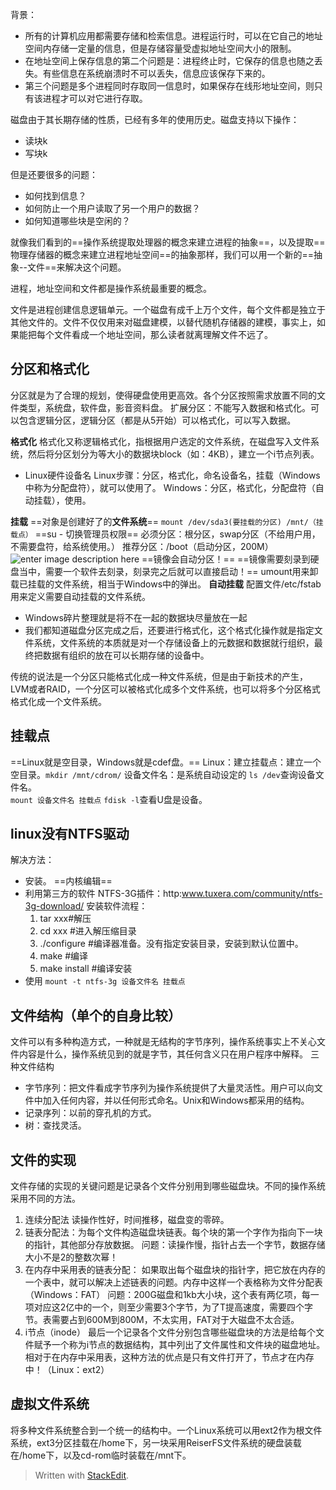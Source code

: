 背景：
- 所有的计算机应用都需要存储和检索信息。进程运行时，可以在它自己的地址空间内存储一定量的信息，但是存储容量受虚拟地址空间大小的限制。
- 在地址空间上保存信息的第二个问题是：进程终止时，它保存的信息也随之丢失。有些信息在系统崩溃时不可以丢失，信息应该保存下来的。
- 第三个问题是多个进程同时存取同一信息时，如果保存在线形地址空间，则只有该进程才可以对它进行存取。

磁盘由于其长期存储的性质，已经有多年的使用历史。磁盘支持以下操作：
- 读块k
- 写块k

但是还要很多的问题：
- 如何找到信息？
- 如何防止一个用户读取了另一个用户的数据？
- 如何知道哪些块是空闲的？

就像我们看到的==操作系统提取处理器的概念来建立进程的抽象==，以及提取==物理存储器的概念来建立进程地址空间==的抽象那样，我们可以用一个新的==抽象--文件==来解决这个问题。

进程，地址空间和文件都是操作系统最重要的概念。

文件是进程创建信息逻辑单元。一个磁盘有成千上万个文件，每个文件都是独立于其他文件的。文件不仅仅用来对磁盘建模，以替代随机存储器的建模，事实上，如果能把每个文件看成一个地址空间，那么读者就离理解文件不远了。
## 分区和格式化

分区就是为了合理的规划，使得硬盘使用更高效。各个分区按照需求放置不同的文件类型，系统盘，软件盘，影音资料盘。
扩展分区：不能写入数据和格式化。可以包含逻辑分区，逻辑分区（都是从5开始）可以格式化，可以写入数据。

**格式化**
格式化又称逻辑格式化，指根据用户选定的文件系统，在磁盘写入文件系统，然后将分区划分为等大小的数据块block（如：4KB），建立一个i节点列表。

- Linux硬件设备名
Linux步骤：分区，格式化，命名设备名，挂载（Windows中称为分配盘符），就可以使用了。
Windows：分区，格式化，分配盘符（自动挂载），使用。

**挂载**
==对象是创建好了的**文件系统**==
`mount /dev/sda3(要挂载的分区) /mnt/（挂载点）`
==su - 切换管理员权限==
必须分区：根分区，swap分区（不给用户用，不需要盘符，给系统使用。） 
推荐分区：/boot（启动分区，200M）
![enter image description here](https://github.com/HotView/Images/raw/master/TIM%E6%88%AA%E5%9B%BE20190215195728.png)
==镜像会自动分区！==
==镜像需要刻录到硬盘当中，需要一个软件去刻录，刻录完之后就可以直接启动！==
umount用来卸载已挂载的文件系统，相当于Windows中的弹出。
**自动挂载**
配置文件/etc/fstab用来定义需要自动挂载的文件系统。


- Windows碎片整理就是将不在一起的数据块尽量放在一起
- 我们都知道磁盘分区完成之后，还要进行格式化，这个格式化操作就是指定文件系统，文件系统的本质就是对一个存储设备上的元数据和数据就行组织，最终把数据有组织的放在可以长期存储的设备中。


 传统的说法是一个分区只能格式化成一种文件系统，但是由于新技术的产生，LVM或者RAID，一个分区可以被格式化成多个文件系统，也可以将多个分区格式格式化成一个文件系统。
## 挂载点
 ==Linux就是空目录，Windows就是cdef盘。==
 Linux：建立挂载点：建立一个空目录。`mkdir /mnt/cdrom/`
 设备文件名：是系统自动设定的	`ls /dev`查询设备文件名。	
 `mount 设备文件名 挂载点`
 `fdisk -l`查看U盘是设备。
## linux没有NTFS驱动
解决方法：
- 安装。
==内核编辑==
- 利用第三方的软件
 NTFS-3G插件：http:www.tuxera.com/community/ntfs-3g-download/
 安装软件流程：
	 1. tar xxx#解压
	 2. cd xxx #进入解压缩目录
	 3. ./configure #编译器准备。没有指定安装目录，安装到默认位置中。
	 4. make #编译
	 5. make install #编译安装
- 使用
`mount -t ntfs-3g 设备文件名 挂载点`
## 文件结构（单个的自身比较）
文件可以有多种构造方式，一种就是无结构的字节序列，操作系统事实上不关心文件内容是什么，操作系统见到的就是字节，其任何含义只在用户程序中解释。
三种文件结构
- 字节序列：把文件看成字节序列为操作系统提供了大量灵活性。用户可以向文件中加入任何内容，并以任何形式命名。Unix和Windows都采用的结构。
- 记录序列：以前的穿孔机的方式。
- 树：查找灵活。
## 文件的实现
文件存储的实现的关键问题是记录各个文件分别用到哪些磁盘块。不同的操作系统采用不同的方法。
1. 连续分配法
读操作性好，时间推移，磁盘变的零碎。
2. 链表分配法：为每个文件构造磁盘块链表。每个块的第一个字作为指向下一块的指针，其他部分存放数据。
问题：读操作慢，指针占去一个字节，数据存储大小不是2的整数次幂！
3. 在内存中采用表的链表分配：
如果取出每个磁盘块的指针字，把它放在内存的一个表中，就可以解决上述链表的问题。内存中这样一个表格称为文件分配表（Windows：FAT）
问题：200G磁盘和1kb大小块，这个表有两亿项，每一项对应这2亿中的一个，则至少需要3个字节，为了T提高速度，需要四个字节。表需要占到600M到800M，不太实用，FAT对于大磁盘不太合适。
4. i节点（inode）
最后一个记录各个文件分别包含哪些磁盘块的方法是给每个文件赋予一个称为i节点的数据结构，其中列出了文件属性和文件块的磁盘地址。相对于在内存中采用表，这种方法的优点是只有文件打开了，节点才在内存中！（Linux：ext2）

## 虚拟文件系统
将多种文件系统整合到一个统一的结构中。一个Linux系统可以用ext2作为根文件系统，ext3分区挂载在/home下，另一块采用ReiserFS文件系统的硬盘装载在/home下，以及cd-rom临时装载在/mnt下。



> Written with [StackEdit](https://stackedit.io/).
<!--stackedit_data:
eyJoaXN0b3J5IjpbMTExMzk0OTU1Niw4NzgxNTM0MywtMTI0NT
IyMjcyNywxNDc3MjIwMDE2LDE5MTU5MTI3MTAsLTEzNzE0MzAy
MTYsMzA1ODc3OTgxLDU3MzkxNzcxOCw0MTkwNDE4OTQsLTE5OT
MzNzE3OCwyMTQ2MjUyNTU1LDE0MTIwODk3NywtNjMwMzk5NjUz
LC0xNDE0MzkwMjE1LDE1MzAyNjU2MTQsODE0NjcxMjI1LDg0Nj
A2NjA1LC0xMDU2MTUzMDE4LDExNjc2MzAyNjYsLTI2MzE1NjU5
MV19
-->